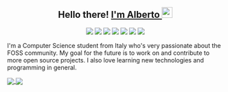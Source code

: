 <h2 align="center">Hello there! <a href="https://albertomosconi.it" >I'm Alberto <img src="https://media.giphy.com/media/hvRJCLFzcasrR4ia7z/giphy.gif" width="25px"></a></h2>

<div align="center">
<p align="center">
<a href="https://git-scm.com/"><img src="https://img.shields.io/badge/git%20-%23F05033.svg?&style=flat-square&logo=git&logoColor=white"/></a>
<a href="https://reactjs.org/"><img src="https://img.shields.io/badge/react%20-%2320232a.svg?&style=flat-square&logo=react&logoColor=%2361DAFB" /></a>
<a href="https://getbootstrap.com/"><img src="https://img.shields.io/badge/bootstrap%20-%23563D7C.svg?&style=flat-square&logo=bootstrap&logoColor=white"/></a>
<a href="https://firebase.google.com/"><img src="https://img.shields.io/badge/firebase%20-%23039BE5.svg?&style=flat-square&logo=firebase"/></a>
<a href="https://en.wikipedia.org/wiki/C_%28programming_language%29"><img src="https://img.shields.io/badge/c%20-%2300599C.svg?&style=flat-square&logo=c&logoColor=white"/></a>
<a href="https://www.python.org/"><img src="https://img.shields.io/badge/python%20-%2314354C.svg?&style=flat-square&logo=python&logoColor=white"/></a>
<a href="https://pytorch.org/"><img src="https://img.shields.io/badge/PyTorch%20-%23EE4C2C.svg?&style=flat-square&logo=PyTorch&logoColor=white" /></a>
</p>
</div>
<p>
I'm a Computer Science student from Italy who's very passionate about the FOSS community. My goal for the future is to work on and contribute to more open source projects. I also love learning new technologies and programming in general.
</p>
<a href="https://github.com/albertomosconi" >
<img align="center" src="https://github-readme-stats.vercel.app/api?username=albertomosconi&hide_border=true&show_icons=true&hide=issues&count_private=true" />
</a>
<a href="https://github.com/albertomosconi?tab=repositories" >
<img align="center" src="https://github-readme-stats.vercel.app/api/top-langs/?username=albertomosconi&hide_border=true&layout=compact" />
</a>
